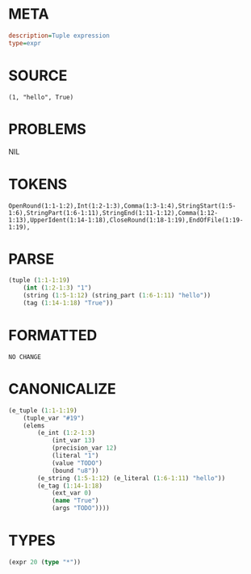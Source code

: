 # META
~~~ini
description=Tuple expression
type=expr
~~~
# SOURCE
~~~roc
(1, "hello", True)
~~~
# PROBLEMS
NIL
# TOKENS
~~~zig
OpenRound(1:1-1:2),Int(1:2-1:3),Comma(1:3-1:4),StringStart(1:5-1:6),StringPart(1:6-1:11),StringEnd(1:11-1:12),Comma(1:12-1:13),UpperIdent(1:14-1:18),CloseRound(1:18-1:19),EndOfFile(1:19-1:19),
~~~
# PARSE
~~~clojure
(tuple (1:1-1:19)
	(int (1:2-1:3) "1")
	(string (1:5-1:12) (string_part (1:6-1:11) "hello"))
	(tag (1:14-1:18) "True"))
~~~
# FORMATTED
~~~roc
NO CHANGE
~~~
# CANONICALIZE
~~~clojure
(e_tuple (1:1-1:19)
	(tuple_var "#19")
	(elems
		(e_int (1:2-1:3)
			(int_var 13)
			(precision_var 12)
			(literal "1")
			(value "TODO")
			(bound "u8"))
		(e_string (1:5-1:12) (e_literal (1:6-1:11) "hello"))
		(e_tag (1:14-1:18)
			(ext_var 0)
			(name "True")
			(args "TODO"))))
~~~
# TYPES
~~~clojure
(expr 20 (type "*"))
~~~